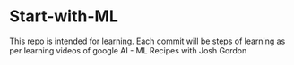 # Start-with-ML
This repo is intended for learning. Each commit will be steps of learning as per learning videos of google AI - ML Recipes with Josh Gordon
